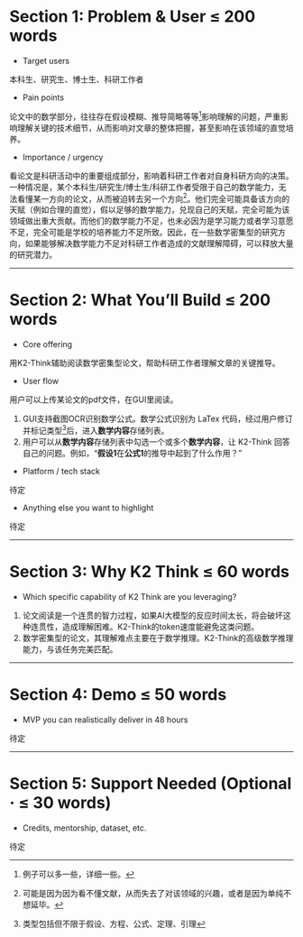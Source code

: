 # Section 1: Problem & User ≤ 200 words
-	Target users
  
  本科生、研究生、博士生、科研工作者
  
-	Pain points
  
  论文中的数学部分，往往存在假设模糊、推导简略等等[^2]影响理解的问题，严重影响理解关键的技术细节，从而影响对文章的整体把握，甚至影响在该领域的直觉培养。

  [^2]: 例子可以多一些，详细一些。

-	Importance / urgency
  
  看论文是科研活动中的重要组成部分，影响着科研工作者对自身科研方向的决策。一种情况是，某个本科生/研究生/博士生/科研工作者受限于自己的数学能力，无法看懂某一方向的论文，从而被迫转去另一个方向[^1]。他们完全可能具备该方向的天赋（例如合理的直觉），假以足够的数学能力，兑现自己的天赋，完全可能为该领域做出重大贡献。而他们的数学能力不足，也未必因为是学习能力或者学习意愿不足，完全可能是学校的培养能力不足所致。因此，在一些数学密集型的研究方向，如果能够解决数学能力不足对科研工作者造成的文献理解障碍，可以释放大量的研究潜力。

  [^1]: 可能是因为因为看不懂文献，从而失去了对该领域的兴趣，或者是因为单纯不想延毕。


 	

---

# Section 2: What You’ll Build ≤ 200 words
-	Core offering

  用K2-Think辅助阅读数学密集型论文，帮助科研工作者理解文章的关键推导。
  
-	User flow

  用户可以上传某论文的pdf文件，在GUI里阅读。
  1. GUI支持截图OCR识别数学公式。数学公式识别为 LaTex 代码，经过用户修订并标记类型[^3]后，进入**数学内容**存储列表。
  2. 用户可以从**数学内容**存储列表中勾选一个或多个**数学内容**，让 K2-Think 回答自己的问题。例如，“**假设1**在**公式1**的推导中起到了什么作用？”

  [^3]: 类型包括但不限于假设、方程、公式、定理、引理
  
-	Platform / tech stack

  待定
  
-	Anything else you want to highlight

  待定

---

# Section 3: Why K2 Think ≤ 60 words
-	Which specific capability of K2 Think are you leveraging?

  1. 论文阅读是一个连贯的智力过程，如果AI大模型的反应时间太长，将会破坏这种连贯性，造成理解困难。K2-Think的token速度能避免这类问题。
  2. 数学密集型的论文，其理解难点主要在于数学推理。K2-Think的高级数学推理能力，与该任务完美匹配。
     
---

# Section 4: Demo ≤ 50 words
-	MVP you can realistically deliver in 48 hours

  待定

---

# Section 5: Support Needed (Optional · ≤ 30 words)
-	Credits, mentorship, dataset, etc.

  待定
